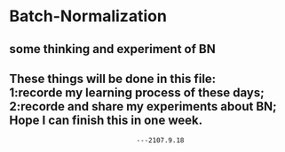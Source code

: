Batch-Normalization
==
some thinking and experiment of BN
--
These things will be done in this file:<br>
1:recorde my learning process of these days;<br>
2:recorde and share my experiments about BN;<br>
Hope I can finish this in one week.
--
                                    ---2107.9.18

